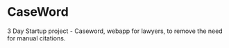 CaseWord
========

3 Day Startup project - Caseword, webapp for lawyers, to remove the need for manual citations.
